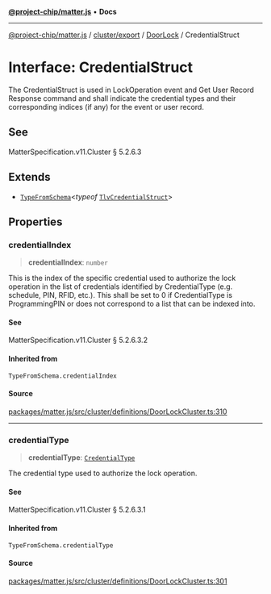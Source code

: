 [**@project-chip/matter.js**](../../../../../README.md) • **Docs**

***

[@project-chip/matter.js](../../../../../modules.md) / [cluster/export](../../../README.md) / [DoorLock](../README.md) / CredentialStruct

# Interface: CredentialStruct

The CredentialStruct is used in LockOperation event and Get User Record Response command and shall indicate the
credential types and their corresponding indices (if any) for the event or user record.

## See

MatterSpecification.v11.Cluster § 5.2.6.3

## Extends

- [`TypeFromSchema`](../../../../../tlv/export/README.md#typefromschemas)\<*typeof* [`TlvCredentialStruct`](../README.md#tlvcredentialstruct)\>

## Properties

### credentialIndex

> **credentialIndex**: `number`

This is the index of the specific credential used to authorize the lock operation in the list of credentials
identified by CredentialType (e.g. schedule, PIN, RFID, etc.). This shall be set to 0 if CredentialType is
ProgrammingPIN or does not correspond to a list that can be indexed into.

#### See

MatterSpecification.v11.Cluster § 5.2.6.3.2

#### Inherited from

`TypeFromSchema.credentialIndex`

#### Source

[packages/matter.js/src/cluster/definitions/DoorLockCluster.ts:310](https://github.com/project-chip/matter.js/blob/7a8cbb56b87d4ccf34bec5a9a95ab40a1711324f/packages/matter.js/src/cluster/definitions/DoorLockCluster.ts#L310)

***

### credentialType

> **credentialType**: [`CredentialType`](../enumerations/CredentialType.md)

The credential type used to authorize the lock operation.

#### See

MatterSpecification.v11.Cluster § 5.2.6.3.1

#### Inherited from

`TypeFromSchema.credentialType`

#### Source

[packages/matter.js/src/cluster/definitions/DoorLockCluster.ts:301](https://github.com/project-chip/matter.js/blob/7a8cbb56b87d4ccf34bec5a9a95ab40a1711324f/packages/matter.js/src/cluster/definitions/DoorLockCluster.ts#L301)
